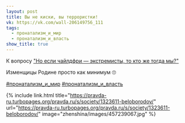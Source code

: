 ```yaml
---
layout: post
title: Вы не киски, вы террористки!
vk: https://vk.com/wall-206149756_111
tags:
  - пронатализм_и_мир
  - пронатализм_и_власть
show_title: true
---
```

К вопросу ["Но если чайлдфри — экстремисты, то кто же тогда мы?"](../zhenshina/101.html)

Изменщицы Родине просто как минимум 🙄

[#пронатализм_и_мир](poisk.html#пронатализм_и_мир)
[#пронатализм_и_власть](poisk.html#пронатализм_и_власть)

{% include link.html title="https://pravda-ru.turbopages.org/pravda.ru/s/society/1323611-beloborodov/" url="https://pravda-ru.turbopages.org/pravda.ru/s/society/1323611-beloborodov/" image="zhenshina/images/457239067.jpg" %}
